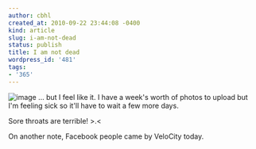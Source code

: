 ```yaml
---
author: cbhl
created_at: 2010-09-22 23:44:08 -0400
kind: article
slug: i-am-not-dead
status: publish
title: I am not dead
wordpress_id: '481'
tags:
- '365'
---
```


![image](http://images.azuresky.ca/blog/wp-content/uploads/2010/09/wpid-IMG_20100922_223302.jpg)
... but I feel like it. I have a week's worth of photos to upload but
I'm feeling sick so it'll have to wait a few more days.

Sore throats are terrible! \>.<

On another note, Facebook people came by VeloCity today.
